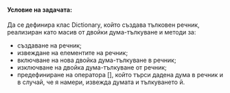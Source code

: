 
#### Условие на задачата:
Да се дефинира клас Dictionary, който създава тълковен речник, реализиран като масив от двойки дума-тълкуване и методи за:
- създаване на речник;
- извеждане на елементите на речник;
- включване на нова двойка дума-тълкуване в речник;
- изключване на двойка дума-тълкуване от речник;
- предефиниране на оператора [], който търси дадена дума в речник и в случай, че я намери, извежда думата и тълкуването й.
